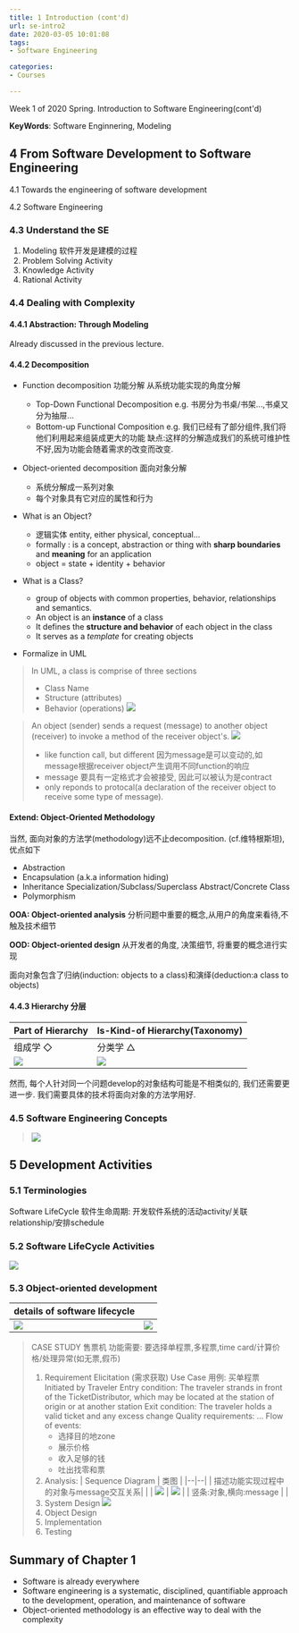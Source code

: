 ```yaml
---
title: 1 Introduction (cont'd)
url: se-intro2
date: 2020-03-05 10:01:08
tags: 
- Software Engineering

categories: 
- Courses

---
```


Week 1 of 2020 Spring. Introduction to Software Engineering(cont'd)

**KeyWords**: Software Enginnering, Modeling

<!-- more -->




## 4 From Software Development to Software Engineering

4.1 Towards the engineering of software development

4.2 Software Engineering

### 4.3 Understand the SE

1. Modeling 软件开发是建模的过程
2. Problem Solving Activity
3. Knowledge Activity
4. Rational Activity

### 4.4 Dealing with Complexity
#### 4.4.1 Abstraction: Through Modeling

Already discussed in the previous lecture.

#### 4.4.2 Decomposition

- Function decomposition 功能分解
  从系统功能实现的角度分解
    - Top-Down Functional Decomposition
      e.g. 书房分为书桌/书架...,书桌又分为抽屉...
    - Bottom-up Functional Composition
      e.g. 我们已经有了部分组件,我们将他们利用起来组装成更大的功能
  缺点:这样的分解造成我们的系统可维护性不好,因为功能会随着需求的改变而改变.
- Object-oriented decomposition 面向对象分解
    - 系统分解成一系列对象
    - 每个对象具有它对应的属性和行为


- What is an Object?
  - 逻辑实体 entity, either physical, conceptual...
  - formally : is a concept, abstraction or thing with **sharp boundaries** and **meaning** for an application
  - object = state + identity + behavior
- What is a Class?
  - group of objects with common properties, behavior, relationships and semantics.
  - An object is an **instance** of a class
  - It defines the **structure and behavior** of each object in the class
  - It serves as a *template* for creating objects

- Formalize in UML
> In UML, a class is comprise of three sections
> - Class Name
> - Structure (attributes)
> - Behavior (operations)
> ![](./img/0305-1.png)

> An object (sender) sends a request (message) to another object (receiver) to invoke a method of the receiver object's.
> ![](./img/0305-2.png)
> - like function call, but different 因为message是可以变动的,如message根据receiver object产生调用不同function的响应
> - message 要具有一定格式才会被接受, 因此可以被认为是contract
> - only reponds to protocal(a declaration of the receiver object to receive some type of message).

#### Extend: Object-Oriented Methodology

当然, 面向对象的方法学(methodology)远不止decomposition. (cf.维特根斯坦), 优点如下

- Abstraction
- Encapsulation (a.k.a information hiding)
- Inheritance
  Specialization/Subclass/Superclass
  Abstract/Concrete Class
- Polymorphism

**OOA: Object-oriented analysis** 分析问题中重要的概念,从用户的角度来看待,不触及技术细节

**OOD: Object-oriented design** 从开发者的角度, 决策细节, 将重要的概念进行实现

面向对象包含了归纳(induction: objects to a class)和演绎(deduction:a class to objects)




#### 4.4.3 Hierarchy 分层

| Part of Hierarchy |Is-Kind-of Hierarchy(Taxonomy)|
|---|---|
| 组成学 ◇ |分类学 △|
| ![](./img/0305-3.png)|![](./img/0305-4.png)|

然而, 每个人针对同一个问题develop的对象结构可能是不相类似的, 我们还需要更进一步. 我们需要具体的技术将面向对象的方法学用好.

### 4.5 Software Engineering Concepts

> ![](./img/0305-5.png)

## 5 Development Activities

### 5.1 Terminologies

Software LifeCycle 软件生命周期: 开发软件系统的活动activity/关联relationship/安排schedule

### 5.2 Software LifeCycle Activities
![](./img/0305-6.png)

### 5.3 Object-oriented development
|details of software lifecycle| |
|--|--|
| ![](./img/0305-7.png) |![](./img/0305-8.png) |

> CASE STUDY 售票机
> 功能需要: 要选择单程票,多程票,time card/计算价格/处理异常(如无票,假币)
> 1. Requirement Elicitation (需求获取)
>    Use Case 用例: 买单程票
>    Initiated by Traveler
>    Entry condition: The traveler strands in front of the TicketDistributor, which may be located at the station of origin or at another station
>    Exit condition: The traveler holds a valid ticket and any excess change
>    Quality requirements: …
>    Flow of events:
>    - 选择目的地zone
>    - 展示价格
>    - 收入足够的钱
>    - 吐出找零和票
> 2. Analysis:
>    | Sequence Diagram | 类图 |
>    |--|--|
>    | 描述功能实现过程中的对象与message交互关系| |
>    | ![](./img/0305-9.png) | ![](./img/0305-10.png) |
>    | 竖条:对象,横向:message | |
> 3. System Design
>    ![](./img/0305-11.png)
> 4. Object Design
> 5. Implementation
> 6. Testing

## Summary of Chapter 1

- Software is already everywhere
- Software engineering is a systematic, disciplined, quantifiable approach to the development, operation, and maintenance of software
- Object-oriented methodology is an effective way to deal with the complexity